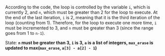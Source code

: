 According to the code, the loop is controlled by the variable `i`, which is currently 2, and `n`, which must be greater than 2 for the loop to execute. At the end of the last iteration, `i` is 2, meaning that it is the third iteration of the loop (counting from 1). Therefore, for the loop to execute one more time, `i` must be incremented to 3, and `n` must be greater than 3 (since the range goes from 1 to `n-1`).

State: **`n` must be greater than 3, `i` is 3, `a` is a list of integers, `max_erase` is updated to max(`max_erase`, `a[3] - a[2] - 1`)**